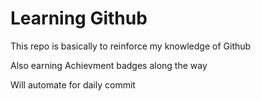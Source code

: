 # Learning Github
 
This repo is basically to reinforce my knowledge of Github


Also earning Achievment badges along the way

Will automate for daily commit 
